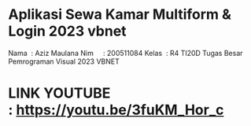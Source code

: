 # Aplikasi Sewa Kamar Multiform & Login 2023 vbnet

Nama  : Aziz Maulana
Nim     : 200511084
Kelas  : R4 TI20D
Tugas Besar Pemrograman Visual 2023 VBNET

# LINK YOUTUBE : https://youtu.be/3fuKM_Hor_c

